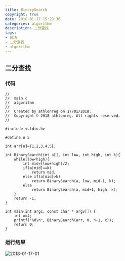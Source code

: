 ```yaml
---
title: BinarySearch
copyright: true
date: 2018-01-17 15:29:36
categories: algorithm
description: 二分查找
tags:
- 算法
- 二分查找
- algorithm
---
```


## 二分查找
<!--more-->

### 代码
```
//
//  main.c
//  algorithm
//
//  Created by athlonreg on 17/01/2018.
//  Copyright © 2018 athlonreg. All rights reserved.
//

#include <stdio.h>

#define n 5

int arr[n]={1,2,3,4,5};

int BinarySearch(int a[], int low, int high, int k){
    while(low<high){
        int mid=(low+high)/2;
        if(a[mid]==k)
            return mid;
        else if(a[mid]>k)
            return BinarySearch(a, low, mid-1, k);
        else
            return BinarySearch(a, mid+1, high, k);
    }
    return -1;
}

int main(int argc, const char * argv[]) {
    int x=4;
    printf("%d\n", BinarySearch(arr, 0, n-1, x));
    return 0;
}

```

### 运行结果
![2018-01-17-01](http://ovefvi4g3.bkt.clouddn.com/2018-01-17-01.png)



